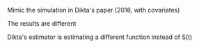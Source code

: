 Mimic the simulation in Dikta's paper (2016, with covariates)

The results are different

Dikta's estimator is estimating a different function instead of S(t)
